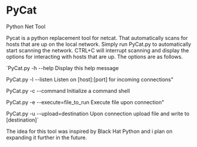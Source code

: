 # PyCat
Python Net Tool

Pycat is a python replacement tool for netcat. That automatically scans for hosts that are up on the local network. Simply run PyCat.py to automatically start scanning the network. CTRL+C will interrupt scanning and display the options for interacting with hosts that are up. The options are as follows.

`PyCat.py -h --help
Display this help message

PyCat.py -l --listen
Listen on [host]:[port] for incoming connections"

PyCat.py -c --command
Initialize a command shell

PyCat.py -e --execute=file_to_run
Execute file upon connection"

PyCat.py -u --upload=destination
Upon connection upload file and write to [destination]`

The idea for this tool was inspired by Black Hat Python and i plan on expanding it further in the future.
